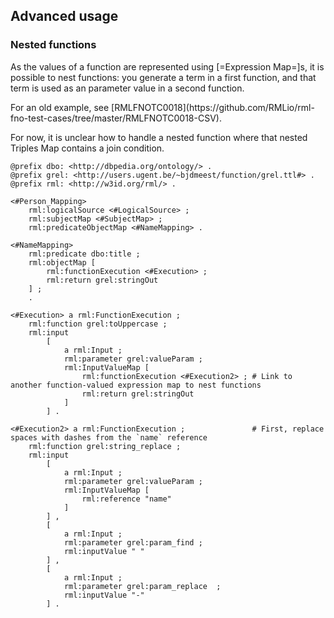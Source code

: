 ## Advanced usage

### Nested functions

As the values of a function are represented using [=Expression Map=]s,
it is possible to nest functions: you generate a term in a first function, and that term is used as an parameter value in a second function.

<p class="issue" data-format="markdown">
For an old example, see [RMLFNOTC0018](https://github.com/RMLio/rml-fno-test-cases/tree/master/RMLFNOTC0018-CSV).
</p>

<p class="issue" data-number="3" data-format="markdown">
For now, it is unclear how to handle a nested function where that nested Triples Map contains a join condition.
</p>

```turtle "example": "use nested function"
@prefix dbo: <http://dbpedia.org/ontology/> .
@prefix grel: <http://users.ugent.be/~bjdmeest/function/grel.ttl#> .
@prefix rml: <http://w3id.org/rml/> .

<#Person_Mapping>
    rml:logicalSource <#LogicalSource> ;
    rml:subjectMap <#SubjectMap> ;
    rml:predicateObjectMap <#NameMapping> .

<#NameMapping>
    rml:predicate dbo:title ;
    rml:objectMap [
        rml:functionExecution <#Execution> ;
        rml:return grel:stringOut
    ] ;
    .

<#Execution> a rml:FunctionExecution ;
    rml:function grel:toUppercase ;
    rml:input
        [
            a rml:Input ;
            rml:parameter grel:valueParam ;
            rml:InputValueMap [
                rml:functionExecution <#Execution2> ; # Link to another function-valued expression map to nest functions
                rml:return grel:stringOut
            ]
        ] .

<#Execution2> a rml:FunctionExecution ;               # First, replace spaces with dashes from the `name` reference
    rml:function grel:string_replace ;
    rml:input
        [
            a rml:Input ;
            rml:parameter grel:valueParam ;
            rml:InputValueMap [
                rml:reference "name"
            ]
        ] ,
        [
            a rml:Input ;
            rml:parameter grel:param_find ;
            rml:inputValue " "
        ] ,
        [
            a rml:Input ;
            rml:parameter grel:param_replace  ;
            rml:inputValue "-"
        ] .
```
